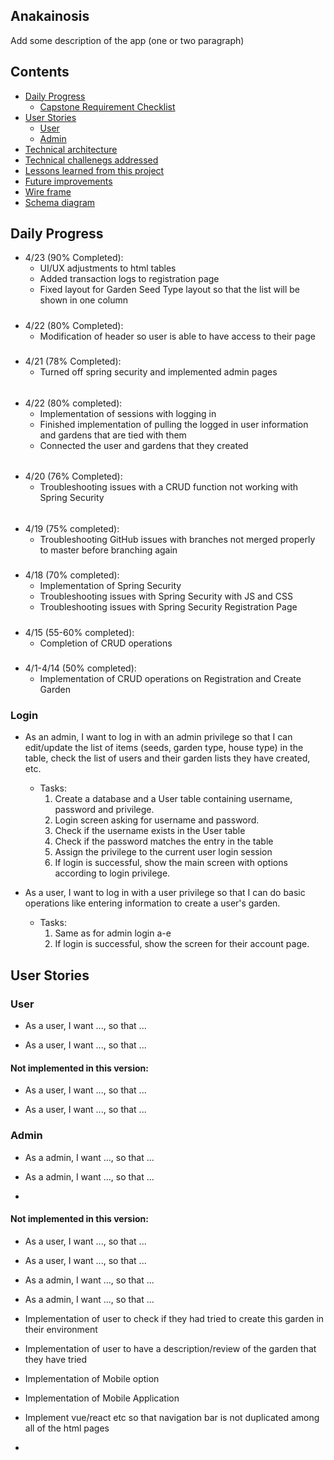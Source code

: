 ## Anakainosis

Add some description of the app (one or two paragraph)

## Contents


- [Daily Progress](#Daily-Progess)
  - [Capstone Requirement Checklist](https://docs.google.com/spreadsheets/d/1D3UE_JEeA2xT18aZkHMId0aTXXmIWYEhTA37o1_xwT4/edit?usp=sharing)
- [User Stories](#User-Stories)
    - [User](#User)
    - [Admin](#Admin)
- [Technical architecture](http://)
- [Technical challenegs addressed](#Technical-challenges)
- [Lessons learned from this project](#Lessons-learned)
- [Future improvements](#Future-improvements)
- [Wire frame](http://)
- [Schema diagram](http://)


## Daily Progress

- 4/23 (90% Completed):
  - UI/UX adjustments to html tables
  - Added transaction logs to registration page
  - Fixed layout for Garden Seed Type layout so that the list will be shown in one column
#####
- 4/22 (80% Completed):
  - Modification of header so user is able to have access to their page
#####
- 4/21 (78% Completed):
    - Turned off spring security and implemented admin pages
  ######
- 4/22 (80% completed):
  - Implementation of sessions with logging in
  - Finished implementation of pulling the logged in user information and gardens that are tied with them
  - Connected the user and gardens that they created
  ######
- 4/20 (76% Completed):
  - Troubleshooting issues with a CRUD function not working with Spring Security
######
- 4/19 (75% completed):
    - Troubleshooting GitHub issues with branches not merged properly to master before branching again
#####
- 4/18 (70% completed):
    - Implementation of Spring Security
    - Troubleshooting issues with Spring Security with JS and CSS
    - Troubleshooting issues with Spring Security Registration Page
#####
- 4/15 (55-60% completed):
    - Completion of CRUD operations
  #####
- 4/1-4/14 (50% completed):
    - Implementation of CRUD operations on Registration and Create Garden


    


### Login
- As an admin, I want to log in with an admin privilege so that I can edit/update the list of items (seeds, garden type, house type) in the table, check the list of users and their garden lists they have created, etc. 
    - Tasks:
        1. Create a database and a User table containing username, password and privilege.
        2. Login screen asking for username and password.
        3. Check if the username exists in the User table
        4. Check if the password matches the entry in the table
        5. Assign the privilege to the current user login session
        6. If login is successful, show the main screen with options according to login privilege.


- As a user, I want to log in with a user privilege so that I can do basic operations like entering information to create a user's garden.
    - Tasks:
        1. Same as for admin login a-e
        2. If login is successful, show the screen for their account page.

## User Stories

### User
- As a user, I want ..., so that ...

- As a user, I want ..., so that ...

#### Not implemented in this version:
- As a user, I want ..., so that ...

- As a user, I want ..., so that ...

### Admin
- As a admin, I want ..., so that ...

- As a admin, I want ..., so that ...
- 
#### Not implemented in this version:

- As a user, I want ..., so that ...

- As a user, I want ..., so that ...

- As a admin, I want ..., so that ...

- As a admin, I want ..., so that ...

- Implementation of user to check if they had tried to create this garden in their environment
- Implementation of user to have a description/review of the garden that they have tried
- Implementation of Mobile option 
- Implementation of Mobile Application
- Implement vue/react etc so that navigation bar is not duplicated among all of the html pages
- 